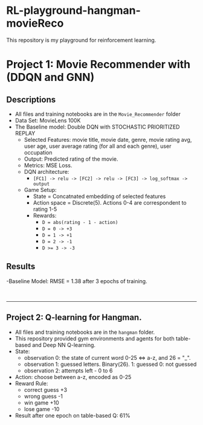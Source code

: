 # RL-playground-hangman-movieReco
This repository is my playground for reinforcement learning.

# Project 1: Movie Recommender with (DDQN and GNN)
## Descriptions
- All files and training notebooks are in the `Movie_Recommender` folder
- Data Set: MovieLens 100K
- The Baseline model: Double DQN with STOCHASTIC PRIORITIZED REPLAY 
  - Selected Features: movie title, movie date, genre, movie rating avg, user age, user average rating (for all and each genre), user occupation
  - Output: Predicted rating of the movie.
  - Metrics: MSE Loss.
  - DQN architecture:
    - `[FC1] -> relu -> [FC2] -> relu -> [FC3] -> log_softmax -> output`
  - Game Setup:
    - State = Concatnated embedding of selected features    
    - Action space = Discrete(5). Actions 0-4 are correspondent to rating 1-5
    - Rewards:
      - `D = abs(rating - 1 - action)`
      - `D = 0 -> +3`
      - `D = 1 -> +1`
      - `D = 2 -> -1`
      - `D >= 3 -> -3`
     
 ## Results
 -Baseline Model: RMSE = 1.38 after 3 epochs of training.
     


<br>
<hr>

## Project 2: Q-learning for Hangman.
- All files and training notebooks are in the `hangman` folder.
- This repository provided gym environments and agents for both table-based and Deep NN Q-learning.
- State:
  - observation 0: the state of current word 0-25 <=> a-z, and 26 = "_".
  - observation 1: guessed letters. Binary(26). 1: guessed 0: not guessed
  - observation 2: attempts left - 0 to 6
- Action: choose between a-z, encoded as 0-25
- Reward Rule:
  - correct guess +3
  - wrong guess -1
  - win game +10
  - lose game -10
- Result after one epoch on table-based Q: 61%

